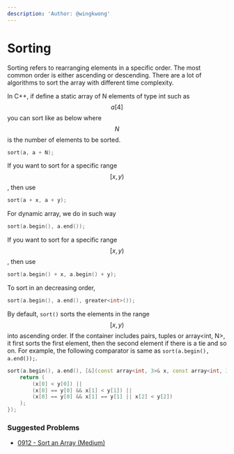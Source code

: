 ```yaml
---
description: 'Author: @wingkwong'
---
```


# Sorting

Sorting refers to rearranging elements in a specific order. The most common order is either ascending or descending. There are a lot of algorithms to sort the array with different time complexity.&#x20;

In C++, if define a static array of N elements of type int such as $$a[4]$$ you can sort like as below where $$N$$ is the number of elements to be sorted.&#x20;

```cpp
sort(a, a + N);
```

If you want to sort for a specific range $$[x, y)$$,  then use&#x20;

```cpp
sort(a + x, a + y);
```

For dynamic array, we do in such way

```cpp
sort(a.begin(), a.end());
```

If you want to sort for a specific range $$[x, y)$$,  then use&#x20;

```cpp
sort(a.begin() + x, a.begin() + y);
```

To sort in an decreasing order,&#x20;

```cpp
sort(a.begin(), a.end(), greater<int>());
```

By default, `sort()` sorts the elements in the range $$[x, y)$$ into ascending order. If the container includes pairs, tuples or array\<int, N>, it first sorts the first element, then the second element if there is a tie and so on. For example, the following comparator is same as `sort(a.begin(), a.end());`.

```cpp
sort(a.begin(), a.end(), [&](const array<int, 3>& x, const array<int, 3>& y) {
    return (
        (x[0] < y[0]) || 
        (x[0] == y[0] && x[1] < y[1]) ||
        (x[0] == y[0] && x[1] == y[1] || x[2] < y[2])
    );
});
```

### Suggested Problems

* [0912 - Sort an Array (Medium)](../../solutions/0900-0999/0921-sort-an-array-medium.md)
